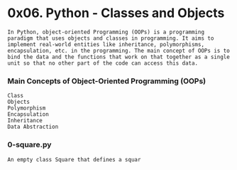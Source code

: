 # 0x06. Python - Classes and Objects

    In Python, object-oriented Programming (OOPs) is a programming paradigm that uses objects and classes in programming. It aims to implement real-world entities like inheritance, polymorphisms, encapsulation, etc. in the programming. The main concept of OOPs is to bind the data and the functions that work on that together as a single unit so that no other part of the code can access this data.

### Main Concepts of Object-Oriented Programming (OOPs) 
    Class
    Objects
    Polymorphism
    Encapsulation
    Inheritance
    Data Abstraction

### 0-square.py

    An empty class Square that defines a squar
